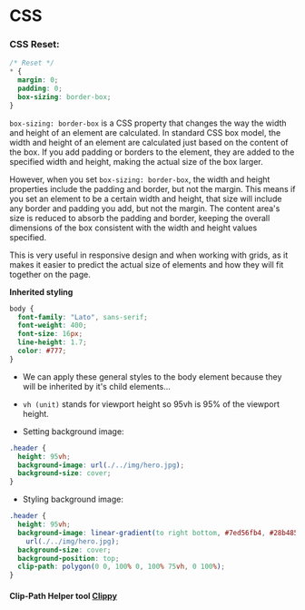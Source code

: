 # CSS

### CSS Reset:

```css
/* Reset */
* {
  margin: 0;
  padding: 0;
  box-sizing: border-box;
}
```

`box-sizing: border-box` is a CSS property that changes the way the width and height of an element are calculated. In standard CSS box model, the width and height of an element are calculated just based on the content of the box. If you add padding or borders to the element, they are added to the specified width and height, making the actual size of the box larger.

However, when you set `box-sizing: border-box`, the width and height properties include the padding and border, but not the margin. This means if you set an element to be a certain width and height, that size will include any border and padding you add, but not the margin. The content area's size is reduced to absorb the padding and border, keeping the overall dimensions of the box consistent with the width and height values specified.

This is very useful in responsive design and when working with grids, as it makes it easier to predict the actual size of elements and how they will fit together on the page.

**Inherited styling**

```css
body {
  font-family: "Lato", sans-serif;
  font-weight: 400;
  font-size: 16px;
  line-height: 1.7;
  color: #777;
}
```

- We can apply these general styles to the body element because they will be inherited by it's child elements...

- `vh (unit)` stands for viewport height so 95vh is 95% of the viewport height.

- Setting background image:

```css
.header {
  height: 95vh;
  background-image: url(./../img/hero.jpg);
  background-size: cover;
}
```

- Styling background image:

```css
.header {
  height: 95vh;
  background-image: linear-gradient(to right bottom, #7ed56fb4, #28b485c4),
    url(./../img/hero.jpg);
  background-size: cover;
  background-position: top;
  clip-path: polygon(0 0, 100% 0, 100% 75vh, 0 100%);
}
```

#### Clip-Path Helper tool [Clippy](https://bennettfeely.com/clippy/)
